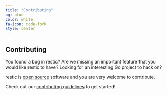 ```yaml
---
title: "Contributing"
bg: blue
color: white
fa-icon: code-fork
style: center
---
```


## Contributing

You found a bug in restic? Are we missing an important feature that you would like restic to have?
Looking for an interesting Go project to hack on?

restic is [open source](https://github.com/restic/restic/blob/master/LICENSE) software and you
are very welcome to contribute.

Check out our [contributing guidelines](https://github.com/restic/restic/blob/master/CONTRIBUTING.md)
to get started!
